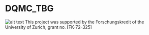# DQMC_TBG

![alt text](https://upload.wikimedia.org/wikipedia/de/thumb/8/89/Universit%C3%A4t_Z%C3%BCrich_logo.svg/1200px-Universit%C3%A4t_Z%C3%BCrich_logo.svg.png)
This project was supported by the Forschungskredit of the University of Zurich, grant
no. [FK-72-325]
